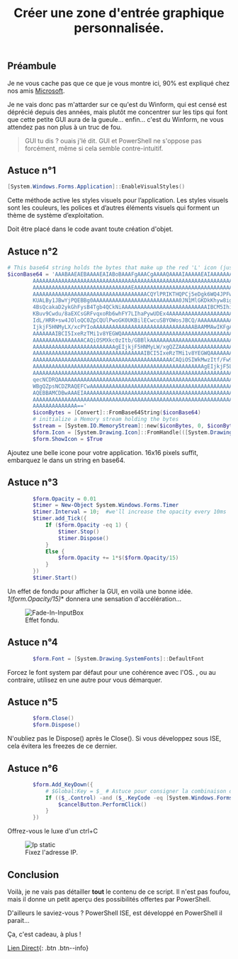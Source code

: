 ﻿---
title: "Créer une zone d'entrée graphique personnalisée."
excerpt: "Dans Windows PowerShell 3.0 et versions ultérieures, utilisez les fonctionnalités de création de formulaires de Microsoft .NET Framework pour créer une zone d'entrée graphique personnalisée à l'aide d'un script."
category: Powershell
classes: wide
tags: 
  - PowerShell  
  - Winform
  - Tips
header:
  teaser: /assets/images/Invoke-InputBox.webp
  image_description: "Boite de dialogue en WInForm."
---

## Préambule

Je ne vous cache pas que ce que je vous montre ici, 90% est expliqué chez nos amis [Microsoft](https://learn.microsoft.com/fr-fr/powershell/scripting/samples/creating-a-custom-input-box?view=powershell-5.1).

Je ne vais donc pas m'attarder sur ce qu'est du Winform, qui est censé est déprécié depuis des années, mais plutôt me concentrer sur les tips qui font que cette petite GUI aura de la gueule... enfin... c'est du Winform, ne vous attendez pas non plus à un truc de fou.

> GUI tu dis ? ouais j'lé dit. GUI et PowerShell ne s'oppose pas forcément, même si cela semble contre-intuitif.

## Astuce n°1

```powershell
[System.Windows.Forms.Application]::EnableVisualStyles()
```

Cette méthode active les styles visuels pour l’application. Les styles visuels sont les couleurs, les polices et d’autres éléments visuels qui forment un thème de système d’exploitation.

Doit être placé dans le code avant toute création d'objet.

## Astuce n°2

```powershell
# This base64 string holds the bytes that make up the red 'L' icon (just an example for a 16x16 pixel image)
$iconBase64 = 'AAABAAEAEBAAAAEAIABoBAAAFgAAACgAAAAQAAAAIAAAAAEAIAAAAAAAQAQAAAAAAAAAAAAAAAAA
        AAAAAAAAAAAAAAAAAAAAAAAAAAAAAAAAAAAAAAAAAAAAAAAAAAAAAAAAAAAAAAAAAAAAAAAAAAAA
        AAAAAAAAAAAAAAAAAAAAAAAAAAAAAAAEAAAAAAAAAAAAAAAAAAAAAAAAAAAAAAAAAAAAAAAAAAAA
        AAAAAAAAAAAAAAAAAAAAAAAAAAAAAAAAAAAACQYlPRIKTHQPCj5eDgk6WQ4JPFwMCC9KCQYnPQoG
        KUALBy1JBwYjPQEBBg0AAAAAAAAAAAAAAAAAAAAAAAAAAA0JN1MlGKDkKhyw8igaqvApHLH1Jhme
        4BsQcakaD2ykGhFysB4Tgb4QCkNiAAAAAAAAAAAAAAAAAAAAAAAAAAAIBCM5IhiU0DAgzf8qHLf5
        KBuv9Cwdu/8aEXCsGRFvqxoRb6whFY7LIhaPywUDEx4AAAAAAAAAAAAAAAAAAAAACAQiOSIWkcwy
        IdL/HRR+sw4JOloQC0ZpCQUlPwoGK0UKBilECwcuSBYOWosJBCQ/AAAAAAAAAAAAAAAAAAAAAAgE
        IjkjF5HNMyLX/xcPYIoAAAAAAAAAAAAAAAAAAAAAAAAAAAAAAAABAAMMAwIKFgAAAAAAAAAAAAAA
        AAAAAAAIBCI5IxeRzTMi1v8YEGWQAAAAAAAAAAAAAAAAAAAAAAAAAAAAAAAAAAAAAAAAAAAAAAAA
        AAAAAAAAAAAAAAAACAQiOSMXkc0zItb/GBBlkAAAAAAAAAAAAAAAAAAAAAAAAAAAAAAAAAAAAAAA
        AAAAAAAAAAAAAAAAAAAAAAAAAAgEIjkjF5HNMyLW/xgQZZAAAAAAAAAAAAAAAAAAAAAAAAAAAAAA
        AAAAAAAAAAAAAAAAAAAAAAAAAAAAAAAAAAAIBCI5IxeRzTMi1v8YEGWQAAAAAAAAAAAAAAAAAAAA
        AAAAAAAAAAAAAAAAAAAAAAAAAAAAAAAAAAAAAAAAAAAACAQiOSIWkMwzItf/Fw9mkgAAAAAAAAAA
        AAAAAAAAAAAAAAAAAAAAAAAAAAAAAAAAAAAAAAAAAAAAAAAAAAAAAAgEIjkjF5LOMyHW/xYPYYsA
        AAAAAAAAAAAAAAAAAAAAAAAAAAAAAAAAAAAAAAAAAAAAAAAAAAAAAAAAAAAAAAANCThTKhuu9ykZ
        qecNCDRQAAAAAAAAAAAAAAAAAAAAAAAAAAAAAAAAAAAAAAAAAAAAAAAAAAAAAAAAAAABAQEEDQg1
        WBgQZpsNCDZRAQEFCwAAAAAAAAAAAAAAAAAAAAAAAAAAAAAAAAAAAAAAAAAAAAAAAAAAAAAAAAAA
        AQEBBAMCDBwAAAEIAAAAAAAAAAAAAAAAAAAAAAAAAAAAAAAAAAAAAAAAAAAAAAAAAAAAAAAAAAAA
        AAAAAAAAAAAAAAAAAAAAAAAAAAAAAAAAAAAAAAAAAAAAAAAAAAAAAAAAAAAAAAAAAAAAAAAAAAAA
        AAAAAAAAAAAAAA=='
        $iconBytes = [Convert]::FromBase64String($iconBase64)
        # initialize a Memory stream holding the bytes
        $stream = [System.IO.MemoryStream]::new($iconBytes, 0, $iconBytes.Length)
        $form.Icon = [System.Drawing.Icon]::FromHandle(([System.Drawing.Bitmap]::new($stream).GetHIcon()))
        $form.ShowIcon = $True
```

Ajoutez une belle icone pour votre application. 16x16 pixels suffit, embarquez le dans un string en base64.

## Astuce n°3

```powershell
        $form.Opacity = 0.01
        $timer = New-Object System.Windows.Forms.Timer
        $timer.Interval = 10;  #we'll increase the opacity every 10ms
        $timer.add_Tick({
            If ($form.Opacity -eq 1) {
                $timer.Stop()
                $timer.Dispose()
            }
            Else {
                $form.Opacity += 1*$($form.Opacity/15)
            }
        })
        $timer.Start()
```

Un effet de fondu pour afficher la GUI, en voilà une bonne idée. **1*$($form.Opacity/15)** donnera une sensation d'accélération...

<figure style="width: 500px" class="align-center">
<img src="{{ site.url }}{{ site.baseurl }}/assets/images/Invoke-InputBox.gif" alt="Fade-In-InputBox">
  <figcaption>Effet fondu.</figcaption>
</figure>

## Astuce n°4

```powershell
        $form.Font = [System.Drawing.SystemFonts]::DefaultFont
```

Forcez le font system par défaut pour une cohérence avec l'OS.
, ou au contraire, utilisez en une autre pour vous démarquer.

## Astuce n°5

```powershell
        $form.Close()
        $form.Dispose()
```

N'oubliez pas le Dispose() après le Close(). Si vous développez sous ISE, cela évitera les freezes de ce dernier.

## Astuce n°6

```powershell
        $form.Add_KeyDown({
            # $Global:Key = $_ # Astuce pour consigner la combinaison de touche dans une variable
            If (($_.Control) -and ($_.KeyCode -eq [System.Windows.Forms.Keys]::C)) {
                $cancelButton.PerformClick()
            }
        })
```

Offrez-vous le luxe d'un ctrl+C

<figure style="width: 500px" class="align-center">
<img src="{{ site.url }}{{ site.baseurl }}/assets/images/2022-10-27_00h48_24.webp" alt="Ip static">
  <figcaption>Fixez l'adresse IP.</figcaption>
</figure>

## Conclusion

Voilà, je ne vais pas détailler **tout** le contenu de ce script. Il n'est pas foufou, mais il donne un petit aperçu des possibilités offertes par PowerShell.

D'ailleurs le saviez-vous ? PowerShell ISE, est développé en PowerShell il parait...

Ça, c'est cadeau, à plus !

[Lien Direct](https://github.com/MickaelRoy/Cmdlets/tree/main/Invoke-InputBox){: .btn .btn--info}


